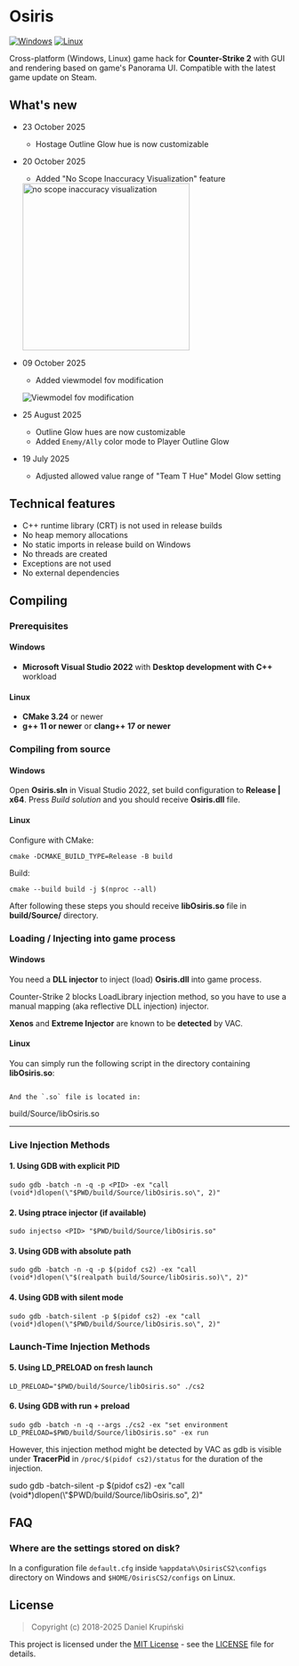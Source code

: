 # Osiris

[![Windows](https://github.com/danielkrupinski/Osiris/actions/workflows/windows.yml/badge.svg?branch=master&event=push)](https://github.com/danielkrupinski/Osiris/actions/workflows/windows.yml)
[![Linux](https://github.com/danielkrupinski/Osiris/actions/workflows/linux.yml/badge.svg?branch=master&event=push)](https://github.com/danielkrupinski/Osiris/actions/workflows/linux.yml)

Cross-platform (Windows, Linux) game hack for **Counter-Strike 2** with GUI and rendering based on game's Panorama UI. Compatible with the latest game update on Steam.

## What's new

* 23 October 2025
    * Hostage Outline Glow hue is now customizable

* 20 October 2025
    * Added "No Scope Inaccuracy Visualization" feature

    <img height="300" alt="no scope inaccuracy visualization" src="https://github.com/user-attachments/assets/860c944a-00b1-4b67-9d41-6f43e46f4252" />

* 09 October 2025
    * Added viewmodel fov modification

    ![Viewmodel fov modification](https://github.com/user-attachments/assets/3b9d6bde-a68c-4739-913c-d3b6caba4117)

* 25 August 2025
    * Outline Glow hues are now customizable
    * Added `Enemy/Ally` color mode to Player Outline Glow

* 19 July 2025
    * Adjusted allowed value range of "Team T Hue" Model Glow setting

## Technical features

* C++ runtime library (CRT) is not used in release builds
* No heap memory allocations
* No static imports in release build on Windows
* No threads are created
* Exceptions are not used
* No external dependencies

## Compiling

### Prerequisites

#### Windows

* **Microsoft Visual Studio 2022** with **Desktop development with C++** workload

#### Linux

* **CMake 3.24** or newer
* **g++ 11 or newer** or **clang++ 17 or newer**

### Compiling from source

#### Windows

Open **Osiris.sln** in Visual Studio 2022, set build configuration to **Release | x64**. Press *Build solution* and you should receive **Osiris.dll** file.

#### Linux

Configure with CMake:

    cmake -DCMAKE_BUILD_TYPE=Release -B build

Build:

    cmake --build build -j $(nproc --all)

After following these steps you should receive **libOsiris.so** file in **build/Source/** directory.

### Loading / Injecting into game process

#### Windows

You need a **DLL injector** to inject (load) **Osiris.dll** into game process.

Counter-Strike 2 blocks LoadLibrary injection method, so you have to use a manual mapping (aka reflective DLL injection) injector.

**Xenos** and **Extreme Injector** are known to be **detected** by VAC.

#### Linux

You can simply run the following script in the directory containing **libOsiris.so**:

```

And the `.so` file is located in:
```
build/Source/libOsiris.so


---

###  **Live Injection Methods**

#### 1. **Using GDB with explicit PID**
```
sudo gdb -batch -n -q -p <PID> -ex "call (void*)dlopen(\"$PWD/build/Source/libOsiris.so\", 2)"
```

#### 2. **Using ptrace injector (if available)**
```
sudo injectso <PID> "$PWD/build/Source/libOsiris.so"
```

#### 3. **Using GDB with absolute path**
```
sudo gdb -batch -n -q -p $(pidof cs2) -ex "call (void*)dlopen(\"$(realpath build/Source/libOsiris.so)\", 2)"
```

#### 4. **Using GDB with silent mode**
```
sudo gdb -batch-silent -p $(pidof cs2) -ex "call (void*)dlopen(\"$PWD/build/Source/libOsiris.so\", 2)"
```

###  **Launch-Time Injection Methods**

#### 5. **Using LD_PRELOAD on fresh launch**
```
LD_PRELOAD="$PWD/build/Source/libOsiris.so" ./cs2
```

#### 6. **Using GDB with run + preload**
```
sudo gdb -batch -n -q --args ./cs2 -ex "set environment LD_PRELOAD=$PWD/build/Source/libOsiris.so" -ex run
```

However, this injection method might be detected by VAC as gdb is visible under **TracerPid** in `/proc/$(pidof cs2)/status` for the duration of the injection.

sudo gdb -batch-silent -p $(pidof cs2) -ex "call (void*)dlopen(\"$PWD/build/Source/libOsiris.so\", 2)"

## FAQ

### Where are the settings stored on disk?

In a configuration file `default.cfg` inside `%appdata%\OsirisCS2\configs` directory on Windows and `$HOME/OsirisCS2/configs` on Linux.

## License

> Copyright (c) 2018-2025 Daniel Krupiński

This project is licensed under the [MIT License](https://opensource.org/licenses/mit-license.php) - see the [LICENSE](https://github.com/danielkrupinski/Osiris/blob/master/LICENSE) file for details.
